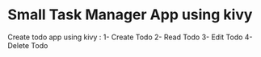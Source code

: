 # Small Task Manager App using kivy


Create todo app using kivy : 
1- Create Todo
2- Read Todo
3- Edit Todo
4- Delete Todo
